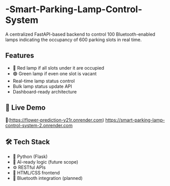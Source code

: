 # -Smart-Parking-Lamp-Control-System
A centralized FastAPI-based backend to control 100 Bluetooth-enabled lamps indicating the occupancy of 600 parking slots in real time. 

##  Features
- 🔴 Red lamp if all slots under it are occupied
- 🟢 Green lamp if even one slot is vacant
- Real-time lamp status control
- Bulk lamp status update API
- Dashboard-ready architecture

## 🚀 Live Demo
🔗(https://flower-prediction-y21r.onrender.com) 
https://smart-parking-lamp-control-system-2.onrender.com
## 🛠️ Tech Stack
- 🐍 Python (Flask)
- 🧠 AI-ready logic (future scope)
- ⚙️ RESTful APIs
- 🎨 HTML/CSS frontend
- 📡 Bluetooth integration (planned)





